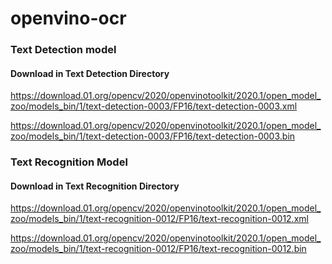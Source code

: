 # openvino-ocr

### Text Detection model
#### Download in Text Detection Directory

https://download.01.org/opencv/2020/openvinotoolkit/2020.1/open_model_zoo/models_bin/1/text-detection-0003/FP16/text-detection-0003.xml

https://download.01.org/opencv/2020/openvinotoolkit/2020.1/open_model_zoo/models_bin/1/text-detection-0003/FP16/text-detection-0003.bin

### Text Recognition Model
#### Download in Text Recognition Directory

https://download.01.org/opencv/2020/openvinotoolkit/2020.1/open_model_zoo/models_bin/1/text-recognition-0012/FP16/text-recognition-0012.xml

https://download.01.org/opencv/2020/openvinotoolkit/2020.1/open_model_zoo/models_bin/1/text-recognition-0012/FP16/text-recognition-0012.bin


